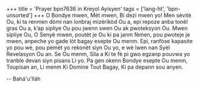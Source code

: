 +++
title = 'Prayer bpn7636 in Kreyol Ayisyen'
tags = ['lang-ht', 'bpn-unsorted']
+++
O Bondye mwen, Mèt mwen, Bi dezi mwen yo! Men sèvitè Ou, ki ta renmen dòmi nan lonbraj mizèrikòd Ou a, epi repoze anba tonèl gras Ou a, k’ap sipliye Ou pou jwenn swen Ou ak pwoteksyon Ou.
Mwen sipliye Ou, O Senyè mwen, poutèt je Ou ki pa janm fèmen, pou pwoteje je mwen, anpeche yo gade lòt bagay esepte Ou menm. Epi, ranfòse kapasite yo pou wè, pou pèmèt yo rekonèt siyn Ou yo, e wè lwen nan Syèl Revelasyon Ou an. Se Ou menm, Sila a Ki te fè pi gwo egzanp pouvwa yo tranble devan siyn pisans Li yo.
Pa gen okenn Bondye esepte Ou menm, Toupisan an, Li menm Ki Domine Tout Bagay, Ki pa depann sou anyen.

-- Bahá'u'lláh
